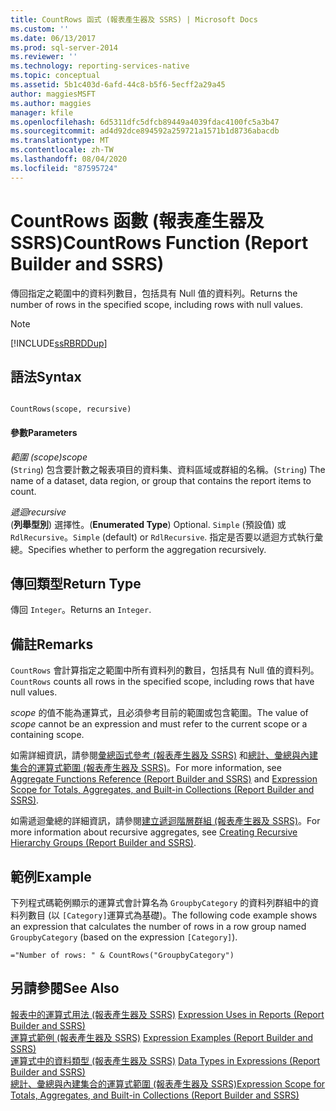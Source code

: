 ```yaml
---
title: CountRows 函式 (報表產生器及 SSRS) | Microsoft Docs
ms.custom: ''
ms.date: 06/13/2017
ms.prod: sql-server-2014
ms.reviewer: ''
ms.technology: reporting-services-native
ms.topic: conceptual
ms.assetid: 5b1c403d-6afd-44c8-b5f6-5ecff2a29a45
author: maggiesMSFT
ms.author: maggies
manager: kfile
ms.openlocfilehash: 6d5311dfc5dfcb89449a4039fdac4100fc5a3b47
ms.sourcegitcommit: ad4d92dce894592a259721a1571b1d8736abacdb
ms.translationtype: MT
ms.contentlocale: zh-TW
ms.lasthandoff: 08/04/2020
ms.locfileid: "87595724"
---
```

# <a name="countrows-function-report-builder-and-ssrs"></a><span data-ttu-id="2b103-102">CountRows 函數 (報表產生器及 SSRS)</span><span class="sxs-lookup"><span data-stu-id="2b103-102">CountRows Function (Report Builder and SSRS)</span></span>
  <span data-ttu-id="2b103-103">傳回指定之範圍中的資料列數目，包括具有 Null 值的資料列。</span><span class="sxs-lookup"><span data-stu-id="2b103-103">Returns the number of rows in the specified scope, including rows with null values.</span></span>  
  
> [!NOTE]  
>  [!INCLUDE[ssRBRDDup](../../includes/ssrbrddup-md.md)]  
  
## <a name="syntax"></a><span data-ttu-id="2b103-104">語法</span><span class="sxs-lookup"><span data-stu-id="2b103-104">Syntax</span></span>  
  
```  
  
CountRows(scope, recursive)  
```  
  
#### <a name="parameters"></a><span data-ttu-id="2b103-105">參數</span><span class="sxs-lookup"><span data-stu-id="2b103-105">Parameters</span></span>  
 <span data-ttu-id="2b103-106">*範圍 (scope)*</span><span class="sxs-lookup"><span data-stu-id="2b103-106">*scope*</span></span>  
 <span data-ttu-id="2b103-107">(`String`) 包含要計數之報表項目的資料集、資料區域或群組的名稱。</span><span class="sxs-lookup"><span data-stu-id="2b103-107">(`String`) The name of a dataset, data region, or group that contains the report items to count.</span></span>  
  
 <span data-ttu-id="2b103-108">*遞迴*</span><span class="sxs-lookup"><span data-stu-id="2b103-108">*recursive*</span></span>  
 <span data-ttu-id="2b103-109">(**列舉型別**) 選擇性。</span><span class="sxs-lookup"><span data-stu-id="2b103-109">(**Enumerated Type**) Optional.</span></span> <span data-ttu-id="2b103-110">`Simple` (預設值) 或 `RdlRecursive`。</span><span class="sxs-lookup"><span data-stu-id="2b103-110">`Simple` (default) or `RdlRecursive`.</span></span> <span data-ttu-id="2b103-111">指定是否要以遞迴方式執行彙總。</span><span class="sxs-lookup"><span data-stu-id="2b103-111">Specifies whether to perform the aggregation recursively.</span></span>  
  
## <a name="return-type"></a><span data-ttu-id="2b103-112">傳回類型</span><span class="sxs-lookup"><span data-stu-id="2b103-112">Return Type</span></span>  
 <span data-ttu-id="2b103-113">傳回 `Integer`。</span><span class="sxs-lookup"><span data-stu-id="2b103-113">Returns an `Integer`.</span></span>  
  
## <a name="remarks"></a><span data-ttu-id="2b103-114">備註</span><span class="sxs-lookup"><span data-stu-id="2b103-114">Remarks</span></span>  
 <span data-ttu-id="2b103-115">`CountRows` 會計算指定之範圍中所有資料列的數目，包括具有 Null 值的資料列。</span><span class="sxs-lookup"><span data-stu-id="2b103-115">`CountRows` counts all rows in the specified scope, including rows that have null values.</span></span>  
  
 <span data-ttu-id="2b103-116">*scope* 的值不能為運算式，且必須參考目前的範圍或包含範圍。</span><span class="sxs-lookup"><span data-stu-id="2b103-116">The value of *scope* cannot be an expression and must refer to the current scope or a containing scope.</span></span>  
  
 <span data-ttu-id="2b103-117">如需詳細資訊，請參閱[彙總函式參考 &#40;報表產生器及 SSRS&#41;](report-builder-functions-aggregate-functions-reference.md) 和[總計、彙總與內建集合的運算式範圍 &#40;報表產生器及 SSRS&#41;](expression-scope-for-totals-aggregates-and-built-in-collections.md)。</span><span class="sxs-lookup"><span data-stu-id="2b103-117">For more information, see [Aggregate Functions Reference &#40;Report Builder and SSRS&#41;](report-builder-functions-aggregate-functions-reference.md) and [Expression Scope for Totals, Aggregates, and Built-in Collections &#40;Report Builder and SSRS&#41;](expression-scope-for-totals-aggregates-and-built-in-collections.md).</span></span>  
  
 <span data-ttu-id="2b103-118">如需遞迴彙總的詳細資訊，請參閱[建立遞迴階層群組 &#40;報表產生器及 SSRS&#41;](creating-recursive-hierarchy-groups-report-builder-and-ssrs.md)。</span><span class="sxs-lookup"><span data-stu-id="2b103-118">For more information about recursive aggregates, see [Creating Recursive Hierarchy Groups &#40;Report Builder and SSRS&#41;](creating-recursive-hierarchy-groups-report-builder-and-ssrs.md).</span></span>  
  
## <a name="example"></a><span data-ttu-id="2b103-119">範例</span><span class="sxs-lookup"><span data-stu-id="2b103-119">Example</span></span>  
 <span data-ttu-id="2b103-120">下列程式碼範例顯示的運算式會計算名為 `GroupbyCategory` 的資料列群組中的資料列數目 (以 `[Category]`運算式為基礎)。</span><span class="sxs-lookup"><span data-stu-id="2b103-120">The following code example shows an expression that calculates the number of rows in a row group named `GroupbyCategory` (based on the expression `[Category]`).</span></span>  
  
```  
="Number of rows: " & CountRows("GroupbyCategory")  
```  
  
## <a name="see-also"></a><span data-ttu-id="2b103-121">另請參閱</span><span class="sxs-lookup"><span data-stu-id="2b103-121">See Also</span></span>  
 <span data-ttu-id="2b103-122">[報表中的運算式用法 &#40;報表產生器及 SSRS&#41;](expression-uses-in-reports-report-builder-and-ssrs.md) </span><span class="sxs-lookup"><span data-stu-id="2b103-122">[Expression Uses in Reports &#40;Report Builder and SSRS&#41;](expression-uses-in-reports-report-builder-and-ssrs.md) </span></span>  
 <span data-ttu-id="2b103-123">[運算式範例 &#40;報表產生器及 SSRS&#41;](expression-examples-report-builder-and-ssrs.md) </span><span class="sxs-lookup"><span data-stu-id="2b103-123">[Expression Examples &#40;Report Builder and SSRS&#41;](expression-examples-report-builder-and-ssrs.md) </span></span>  
 <span data-ttu-id="2b103-124">[運算式中的資料類型 &#40;報表產生器及 SSRS&#41;](expressions-report-builder-and-ssrs.md) </span><span class="sxs-lookup"><span data-stu-id="2b103-124">[Data Types in Expressions &#40;Report Builder and SSRS&#41;](expressions-report-builder-and-ssrs.md) </span></span>  
 [<span data-ttu-id="2b103-125">總計、彙總與內建集合的運算式範圍 &#40;報表產生器及 SSRS&#41;</span><span class="sxs-lookup"><span data-stu-id="2b103-125">Expression Scope for Totals, Aggregates, and Built-in Collections &#40;Report Builder and SSRS&#41;</span></span>](expression-scope-for-totals-aggregates-and-built-in-collections.md)  
  
  
